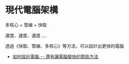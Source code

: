 # 現代電腦架構 

多核心 + 管線 + 快取

速度、速度、速度 ....

透過《快取、管線、多核心》等方法，可以設計出更快的電腦

* [如何設計電腦 -- 還有讓電腦變快的那些方法](https://www.slideshare.net/ccckmit/ss-85466673)